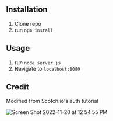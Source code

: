 ## Installation

1. Clone repo
2. run `npm install`

## Usage

1. run `node server.js`
2. Navigate to `localhost:8080`

## Credit

Modified from Scotch.io's auth tutorial

![Screen Shot 2022-11-20 at 12 54 55 PM](https://user-images.githubusercontent.com/113324446/202918010-a344223b-470c-442d-90f8-952476942236.png)
